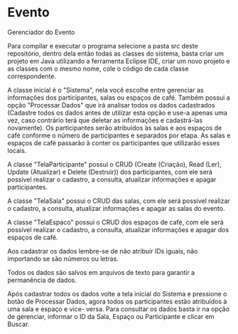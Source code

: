 # Evento
Gerenciador do Evento

Para compilar e executar o programa selecione a pasta src deste repositório, dentro dela então todas as classes do sistema, basta criar um projeto em Java utilizando a ferramenta Eclipse
IDE, criar um novo projeto e as classes com o mesmo nome, cole o código de cada classe correspondente.

A classe inicial é o "Sistema", nela você escolhe entre gerenciar as informações dos participantes, salas ou espaços de café. Também possui a opção "Processar Dados" que irá 
analisar todos os dados cadastrados (Cadastre todos os dados antes de utilizar esta opção e use-a apenas uma vez, caso contrário terá que deletar as informações e cadastrá-las 
novamente). Os participantes serão atribuídos às salas e aos espaços de café conforme o número de participantes e separados por etapa.  As salas e espaços de café passarão à 
conter os participantes que utilizarão esses locais.

A classe "TelaParticipante" possui o CRUD (Create (Criação), Read (Ler), Update (Atualizar) e Delete (Destruir)) dos participantes, com ele será possível realizar o cadastro, a
consulta, atualizar informações e apagar participantes.

A classe "TelaSala" possui o CRUD das salas, com ele será possível realizar o cadastro, a consulta, atualizar informações e apagar as salas do evento.

A classe "TelaEspaco" possui o CRUD dos espaços de café, com ele será possível realizar o cadastro, a consulta, atualizar informações e apagar dos espaços de café.

Aos cadastrar os dados lembre-se de não atribuir IDs iguais, não importando se são números ou letras.

Todos os dados são salvos em arquivos de texto para garantir a permanência de dados.

Após cadastrar todos os dados volte a tela inicial do Sistema e pressione o botão de Processar Dados, agora todos os participantes estão atribuídos à uma sala e espaço e vice-
versa. Para consultar os dados basta ir na opção de gerenciar, informar o ID da Sala, Espaço ou Participante e clicar em Buscar.
